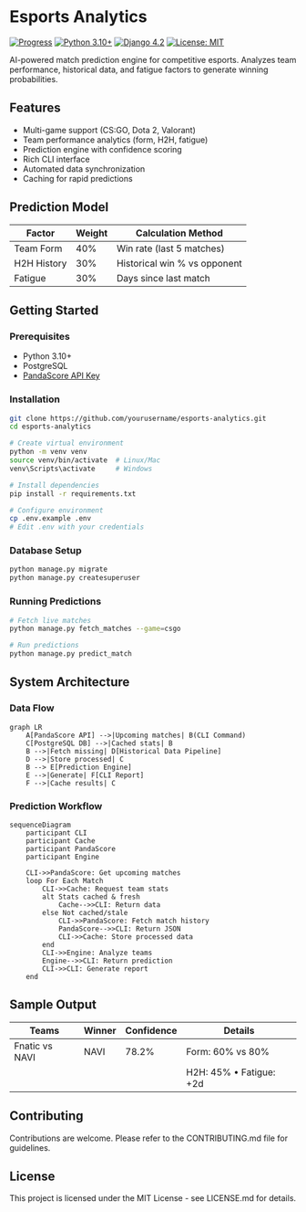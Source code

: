# Esports Analytics

[![Progress](https://img.shields.io/badge/MVP_Progress-43%25-yellow?style=for-the-badge)]()
[![Python 3.10+](https://img.shields.io/badge/python-3.10%2B-blue)]()
[![Django 4.2](https://img.shields.io/badge/django-4.2-brightgreen)]()
[![License: MIT](https://img.shields.io/badge/License-MIT-yellow.svg)]()

AI-powered match prediction engine for competitive esports. Analyzes team performance, 
historical data, and fatigue factors to generate winning probabilities.

## Features
- Multi-game support (CS:GO, Dota 2, Valorant)
- Team performance analytics (form, H2H, fatigue)
- Prediction engine with confidence scoring
- Rich CLI interface
- Automated data synchronization
- Caching for rapid predictions

## Prediction Model
| Factor         | Weight | Calculation Method               |
|----------------|--------|----------------------------------|
| Team Form      | 40%    | Win rate (last 5 matches)        |
| H2H History    | 30%    | Historical win % vs opponent     |
| Fatigue        | 30%    | Days since last match            |

## Getting Started

### Prerequisites
- Python 3.10+
- PostgreSQL
- [PandaScore API Key](https://pandascore.co/)

### Installation
```bash
git clone https://github.com/yourusername/esports-analytics.git
cd esports-analytics

# Create virtual environment
python -m venv venv
source venv/bin/activate  # Linux/Mac
venv\Scripts\activate     # Windows

# Install dependencies
pip install -r requirements.txt

# Configure environment
cp .env.example .env
# Edit .env with your credentials
```

### Database Setup
```bash
python manage.py migrate
python manage.py createsuperuser
```
### Running Predictions
```bash
# Fetch live matches
python manage.py fetch_matches --game=csgo

# Run predictions
python manage.py predict_match
```
## System Architecture
### Data Flow
```mermaid
graph LR
    A[PandaScore API] -->|Upcoming matches| B(CLI Command)
    C[PostgreSQL DB] -->|Cached stats| B
    B -->|Fetch missing| D[Historical Data Pipeline]
    D -->|Store processed| C
    B --> E[Prediction Engine]
    E -->|Generate| F[CLI Report]
    F -->|Cache results| C
```
### Prediction Workflow
```mermaid
sequenceDiagram
    participant CLI
    participant Cache
    participant PandaScore
    participant Engine
    
    CLI->>PandaScore: Get upcoming matches
    loop For Each Match
        CLI->>Cache: Request team stats
        alt Stats cached & fresh
            Cache-->>CLI: Return data
        else Not cached/stale
            CLI->>PandaScore: Fetch match history
            PandaScore-->>CLI: Return JSON
            CLI->>Cache: Store processed data
        end
        CLI->>Engine: Analyze teams
        Engine-->>CLI: Return prediction
        CLI->>CLI: Generate report
    end
```
## Sample Output

| Teams          | Winner | Confidence | Details                      |
|----------------|--------|------------|------------------------------|
| Fnatic vs NAVI | NAVI   | 78.2%      | Form: 60% vs 80%             |
|                |        |            | H2H: 45% • Fatigue: +2d      |

## Contributing
Contributions are welcome. Please refer to the CONTRIBUTING.md file for guidelines.

## License
This project is licensed under the MIT License - see LICENSE.md for details.
